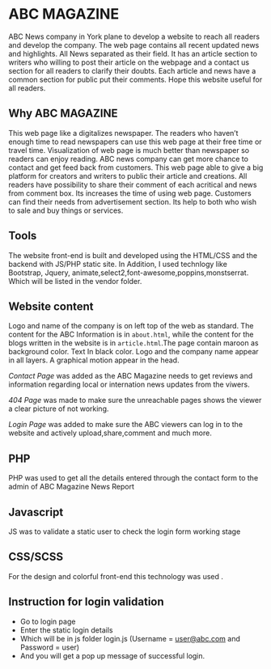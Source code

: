 # ABC MAGAZINE 
ABC News company in York plane to develop a website to reach all readers and develop the company. The web page contains all recent updated news and highlights. All News separated as their field. It has an article section to writers who willing to post their article on the webpage and a contact us section for all readers to clarify their doubts. Each article and news have a common section for public put their comments. Hope this website useful for all readers.

## Why ABC MAGAZINE
This web page like a digitalizes newspaper. The readers who haven’t enough time to read newspapers can use this web page at their free time or travel time. Visualization of web page is much better than newspaper so readers can enjoy reading. ABC news company can get more chance to contact and get feed back from customers. This web page able to give a big platform for creators and writers to public their article and creations. All readers have possibility to share their comment of each acritical and news from comment box. Its increases the time of using web page. Customers can find their needs from advertisement section. Its help to both who wish to sale and buy things or services.

## Tools
The website front-end is built and developed using the HTML/CSS and the backend with JS/PHP static site.
In Addition, I used technlogy like Bootstrap, Jquery, animate,select2,font-awesome,poppins,monstserrat.
Which will be listed in the vendor folder.

## Website content

Logo and name of the company is on left top of the web as standard. The content for the ABC Information is in ``about.html``, while the content for the blogs written in the website is in ``article.html``.The page contain maroon as background color. Text In black color. Logo and the company name appear in all layers. A graphical motion appear in the head.

*Contact Page* was added as the ABC Magazine needs to get reviews and information regarding local or internation news updates from the viwers.

*404 Page* was made to make sure the unreachable pages shows the viewer a clear picture of not working.

*Login Page* was added to make sure the ABC viewers can log in to the website and actively upload,share,comment and much more.

## PHP
PHP was used to get all the details entered through the contact form to the admin of ABC Magazine News Report

## Javascript
JS was to validate a static user to check the login form working stage

## CSS/SCSS
For the design and colorful front-end this technology was used .

## Instruction for login validation
* Go to login page
* Enter the static login details
* Which will be in js folder login.js (Username = user@abc.com and Password = user)
* And you will get a pop up message of successful login.


